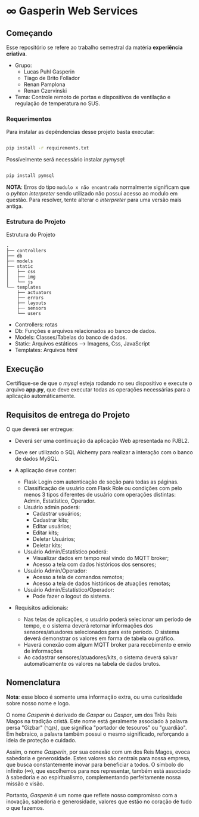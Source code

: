 # ∞ Gasperin Web Services

## Começando

Esse repositório se refere ao trabalho semestral da matéria **experiência criativa**.

- Grupo:
  - Lucas Puhl Gasperin
  - Tiago de Brito Follador
  - Renan Pamplona
  - Renan Czervinski
- Tema: Controle remoto de portas e dispositivos de ventilação e regulação de temperatura no SUS.

### Requerimentos

Para instalar as depêndencias desse projeto basta executar:

```bash

pip install -r requirements.txt

```

Possívelmente será necessário instalar _pymysql_:

```bash

pip install pymsql

```

**NOTA**: Erros do tipo `modulo x não encontrado` normalmente significam que o _pyhton interpreter_ sendo utilizado não possui acesso ao modulo em questão. Para resolver, tente alterar o _interpreter_ para uma versão mais antiga.

### Estrutura do Projeto

Estrutura do Projeto

```
.
├── controllers
├── db
├── models
├── static
│   ├── css
│   ├── img
│   └── js
└── templates
    ├── actuators
    ├── errors
    ├── layouts
    ├── sensors
    └── users

```

- Controllers: rotas
- Db: Funções e arquivos relacionados ao banco de dados.
- Models: Classes/Tabelas do banco de dados.
- Static: Arquivos estáticos --> Imagens, Css, JavaScript
- Templates: Arquivos _html_

## Execução

Certifique-se de que o _mysql_ esteja rodando no seu dispositivo e execute o arquivo **app.py**, que deve executar todas as operações necessárias para a aplicação automáticamente.

## Requisitos de entrega do Projeto

O que deverá ser entregue:

- Deverá ser uma continuação da aplicação Web apresentada no PJBL2.
- Deve ser utilizado o SQL Alchemy para realizar a interação com o banco de dados MySQL.
- A aplicação deve conter:

  - Flask Login com autenticação de seção para todas as páginas.
  - Classificação de usuário com Flask Role ou condições com pelo menos 3 tipos diferentes de usuário com operações distintas: Admin, Estatístico, Operador.
  - Usuário admin poderá:
    - Cadastrar usuários;
    - Cadastrar kits;
    - Editar usuários;
    - Editar kits;
    - Deletar Usuários;
    - Deletar kits;
  - Usuário Admin/Estatístico poderá:
    - Visualizar dados em tempo real vindo do MQTT broker;
    - Acesso a tela com dados históricos dos sensores;
  - Usuário Admin/Operador:
    - Acesso a tela de comandos remotos;
    - Acesso a tela de dados históricos de atuações remotas;
  - Usuário Admin/Estatístico/Operador:
    - Pode fazer o logout do sistema.

- Requisitos adicionais:

  - Nas telas de aplicações, o usuário poderá selecionar um período de tempo, e o sistema deverá retornar informações dos sensores/atuadores selecionados para este período. O sistema deverá demonstrar os valores em forma de tabela ou gráfico.
  - Haverá conexão com algum MQTT broker para recebimento e envio de informações
  - Ao cadastrar sensores/atuadores/kits, o sistema deverá salvar automaticamente os valores na tabela de dados brutos.

## Nomenclatura

**Nota**: esse bloco é somente uma informação extra, ou uma curiosidade sobre nosso nome e logo.

O nome _Gasperin_ é derivado de _Gaspar_ ou _Caspar_, um dos Três Reis Magos na tradição cristã. Este nome está geralmente associado à palavra persa "Gizbar" (גִּזְבָר), que significa "portador de tesouros" ou "guardião". Em hebraico, a palavra também possui o mesmo significado, reforçando a ideia de proteção e cuidado.

Assim, o nome _Gasperin_, por sua conexão com um dos Reis Magos, evoca sabedoria e generosidade. Estes valores são centrais para nossa empresa, que busca constantemente inovar para beneficiar a todos. O símbolo do infinito (∞), que escolhemos para nos representar, também está associado à sabedoria e ao espiritualismo, complementando perfeitamente nossa missão e visão.

Portanto, _Gasperin_ é um nome que reflete nosso compromisso com a inovação, sabedoria e generosidade, valores que estão no coração de tudo o que fazemos.
